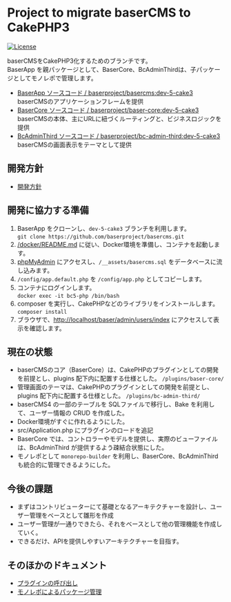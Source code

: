 # Project to migrate baserCMS to CakePHP3

[![License](https://img.shields.io/packagist/l/cakephp/app.svg?style=flat-square)](https://packagist.org/packages/baserproject/basercms)

baserCMSをCakePHP3化するためのブランチです。  
BaserApp を親パッケージとして、BaserCore、BcAdminThirdは、子パッケージとしてモノレポで管理します。
- [BaserApp ソースコード / baserproject/basercms:dev-5-cake3](https://github.com/baserproject/basercms/tree/dev-5-cake3)  
baserCMSのアプリケーションフレームを提供
- [BaserCore ソースコード / baserproject/baser-core:dev-5-cake3](https://github.com/baserproject/baser-core/tree/dev-5-cake3)  
baserCMSの本体、主にURLに紐づくルーティングと、ビジネスロジックを提供
- [BcAdminThird ソースコード / baserproject/bc-admin-third:dev-5-cake3](https://github.com/baserproject/bc-admin-third/tree/dev-5-cake3)  
baserCMSの画面表示をテーマとして提供

## 開発方針
- [開発方針](https://docs.google.com/document/d/1QAmScc65CwMyn8QuwWKE9q_8HnSKcW9oefI9RrHoUYY/edit) 

## 開発に協力する準備

1. BaserApp をクローンし、`dev-5-cake3` ブランチを利用します。  
`git clone https://github.com/baserproject/basercms.git`
2. [/docker/README.md](https://github.com/baserproject/basercms/blob/dev-5-cake3/docker/README.md) に従い、Docker環境を準備し、コンテナを起動します。
3. [phpMyAdmin](http://localhost:8080) にアクセスし、`/__assets/basercms.sql` をデータベースに流し込みます。
4. `/config/app.default.php` を `/config/app.php` としてコピーします。
5. コンテナにログインします。  
`docker exec -it bc5-php /bin/bash`
6. composer を実行し、CakePHPなどのライブラリをインストールします。  
`composer install`
7. ブラウザで、[http://localhost/baser/admin/users/index](http://localhost/baser/admin/users/index) にアクセスして表示を確認します。

## 現在の状態

- baserCMSのコア（BaserCore）は、CakePHPのプラグインとしての開発を前提とし、plugins 配下内に配置する仕様とした。 `/plugins/baser-core/`
- 管理画面のテーマは、CakePHPのプラグインとしての開発を前提とし、plugins 配下内に配置する仕様とした。 `/plugins/bc-admin-third/`
- baserCMS4 の一部のテーブルを SQLファイルで移行し、Bake を利用して、ユーザー情報の CRUD を作成した。
- Docker環境がすぐに作れるようにした。
- src/Application.php にプラグインのロードを追記
- BaserCore では、コントロラーやモデルを提供し、実際のビューファイルは、BcAdminThird が提供するよう疎結合状態にした。
- モノレポとして `monorepo-builder` を利用し、BaserCore、BcAdminThird も統合的に管理できるようにした。

## 今後の課題

- まずはコントリビューターにて基礎となるアーキテクチャーを設計し、ユーザー管理をベースとして雛形を作成
- ユーザー管理が一通りできたら、それをベースとして他の管理機能を作成していく。
- できるだけ、APIを提供しやすいアーキテクチャーを目指す。

## そのほかのドキュメント
- [プラグインの呼び出し](/documents/call-plugin.md)
- [モノレポによるパッケージ管理](/documents/monorepo.md)
